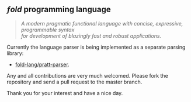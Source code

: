 ## _ƒold_ programming language


> _A modern pragmatic functional language with concise, expressive, programmable syntax  
> for development of blazingly fast and robust applications._

Currently the language parser is being implemented as a separate parsing library:

- [fold-lang/pratt-parser](https://github.com/fold-lang/pratt-parser).

Any and all contributions are very much welcomed. Please fork the repository and send a pull request to the master branch.

Thank you for your interest and have a nice day.
